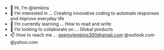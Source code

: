 - 👋 Hi, I’m @lemkins
- 👀 I’m interested in ... Creating innovative coding to automate responses and improve everyday life
- 🌱 I’m currently learning ... How to read and write
- 💞️ I’m looking to collaborate on ... Global products 
- 📫 How to reach me ... geeroylemkins300@gmail.com @outlook.com @yahoo.com

<!---
lemkins/lemkins is a ✨ special ✨ repository because its `README.md` (this file) appears on your GitHub profile.
You can click the Preview link to take a look at your changes.
--->
